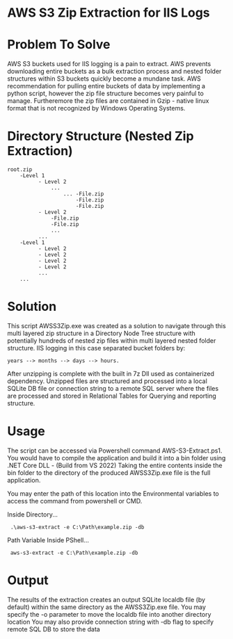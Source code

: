 # AWS S3 Zip Extraction for IIS Logs

# Problem To Solve

AWS S3 buckets used for IIS logging is a pain to extract. AWS prevents downloading entire buckets as a bulk extraction process and nested folder structures within 
S3 buckets quickly become a mundane task. AWS recommendation for pulling entire buckets of data by implementing a python script, however the zip file structure 
becomes very painful to manage. Furtheremore the zip files are contained in Gzip - native linux format that is not recognized by Windows Operating Systems.

# Directory Structure (Nested Zip Extraction)

    root.zip
        -Level 1
              - Level 2 
                  ...
                      ... -File.zip
                          -File.zip
                          -File.zip
              - Level 2
                  -File.zip
                  -File.zip
                  ...
              ...          
        -Level 1
              - Level 2
              - Level 2
              - Level 2
              - Level 2
              ...
        ...


# Solution

This script AWSS3Zip.exe was created as a solution to navigate through this multi layered zip structure in a Directory Node Tree structure with potentially hundreds of nested 
zip files within multi layered nested folder structure. IIS logging in this case separated bucket folders by:

    years --> months --> days --> hours.

After unzipping is complete with the built in 7z Dll used as containerized dependency. Unzipped files are structured and processed into a local SQLite DB file or 
connection string to a remote SQL server where the files are processed and stored in Relational Tables for Querying and reporting structure.

# Usage

The script can be accessed via Powershell command  AWS-S3-Extract.ps1.
You would have to compile the application and build it into a bin folder using .NET Core DLL  - (Build from VS 2022) 
Taking the entire contents inside the bin folder to the directory of the produced AWSS3Zip.exe file is the full application.

You may enter the path of this location into the Environmental variables to access the command from powershell or CMD.

Inside Directory...

     .\aws-s3-extract -e C:\Path\example.zip -db

Path Variable Inside PShell...

     aws-s3-extract -e C:\Path\example.zip -db


# Output

The results of the extraction creates an output SQLite localdb file (by default) within the same directory as the AWSS3Zip.exe file.
You may specify the -o parameter to move the localdb file into another directory location 
You may also provide connection string with -db flag to specify remote SQL DB to store the data
